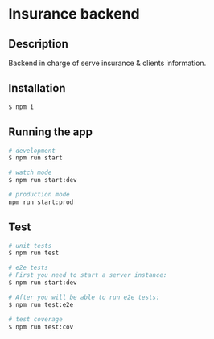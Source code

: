 # Insurance backend

## Description

Backend in charge of serve insurance & clients information.

## Installation

```bash
$ npm i
```

## Running the app

```bash
# development
$ npm run start

# watch mode
$ npm run start:dev

# production mode
npm run start:prod
```

## Test

```bash
# unit tests
$ npm run test

# e2e tests
# First you need to start a server instance:
$ npm run start:dev

# After you will be able to run e2e tests:
$ npm run test:e2e

# test coverage
$ npm run test:cov
```
